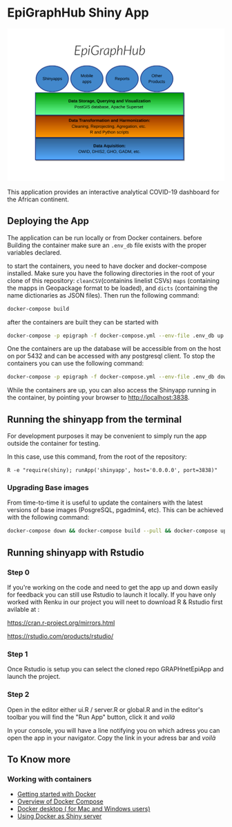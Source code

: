 # EpiGraphHub Shiny App
![architecture](architecture.png)

This application provides an interactive analytical COVID-19 dashboard for the African continent.

## Deploying the App
The application can be run locally or from Docker containers.
before Building the container make sure an `.env_db` file exists with the proper variables declared.

to start the containers, you need to have docker and docker-compose installed. Make sure you have the 
following directories in the root of your clone of this repository: `cleanCSV`(containins linelist CSVs)
`maps` (containing the mapps in Geopackage format to be loaded), and `dicts` (containing the name dictionaries
as JSON files). Then run the following command:

```bash
docker-compose build
```  

after the containers are built they can be started with

```bash
docker-compose -p epigraph -f docker-compose.yml --env-file .env_db up --build
```
One the containers are up the database will be accessible from on the host on por 5432 and can be accessed with any postgresql client.
To stop the containers you can use the following command:

```bash
docker-compose -p epigraph -f docker-compose.yml --env-file .env_db down
```

While the containers are up, you can also access the Shinyapp running in the container,
by pointing your browser to [http://localhost:3838](http://localhost:3838).
## Running the shinyapp from the terminal
For development purposes it may be convenient to simply run the app outside the container for testing.

In this case, use this command, from the root of the repository:
```
R -e "require(shiny); runApp('shinyapp', host='0.0.0.0', port=3838)"
``` 

### Upgrading Base images
From time-to-time it is useful to update the containers with the latest versions of base images (PosgreSQL, pgadmin4, etc). This can be achieved with the following command:

```bash
docker-compose down && docker-compose build --pull && docker-compose up -d
``` 

## Running shinyapp with Rstudio

### Step 0
If you're working on the code and need to get the app up and down easily for feedback you can still use Rstudio to launch it locally.
If you have only worked with Renku in our project you will neet to download R & Rstudio first avilable at :

https://cran.r-project.org/mirrors.html

https://rstudio.com/products/rstudio/

### Step 1
Once Rstudio is setup you can select the cloned repo GRAPHnetEpiApp and launch the project.

### Step 2

Open in the editor either ui.R / server.R or global.R and in the editor's toolbar you will find the "Run App" button, click it and _voilà_

In your console, you will have a line notifying you on which adress you can open the app in your navigator. Copy the link in your adress bar and _voilà_




## To Know more
### Working with containers
* [Getting started with Docker](https://docs.docker.com/get-started/overview/)
* [Overview of Docker Compose](https://docs.docker.com/compose/)
* [Docker desktop ( for Mac and Windows users)](https://docs.docker.com/desktop/)
* [Using Docker as Shiny server](https://github.com/rocker-org/shiny)
